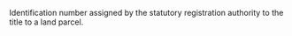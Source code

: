 ﻿Identification number assigned by the statutory registration authority to the title to a land parcel.
